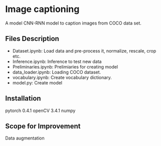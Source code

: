 # Image captioning
A model CNN-RNN model to caption images from COCO data set.

## Files Description
* Dataset.ipynb: Load data and pre-process it, normalize, rescale, crop etc.
* Inference.ipynb: Inference to test new data
* Preliminaries.ipynb: Prelimiaries for creating model
* data_loader.ipynb: Loading COCO dataset.
* vocabulary.ipynb: Create vocabulary dictionary.
* model.py: Create model

## Installation
pytorch 0.4.1
openCV 3.4.1
numpy

## Scope for Improvement
Data augmentation
